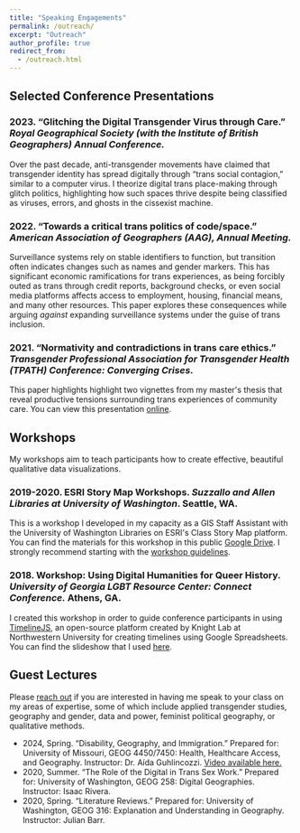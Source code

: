 ```yaml
---
title: "Speaking Engagements"
permalink: /outreach/
excerpt: "Outreach"
author_profile: true
redirect_from:
  - /outreach.html
---
```

## Selected Conference Presentations

### 2023. “Glitching the Digital Transgender Virus through Care.” _Royal Geographical Society (with the Institute of British Geographers) Annual Conference._
Over the past decade, anti-transgender movements have claimed that transgender identity has spread digitally through “trans social contagion,” similar to a computer virus. I theorize digital trans place-making through glitch politics, highlighting how such spaces thrive despite being classified as viruses, errors, and ghosts in the cissexist machine.

### 2022. “Towards a critical trans politics of code/space.” _American Association of Geographers (AAG), Annual Meeting._
Surveillance systems rely on stable identifiers to function, but transition often indicates changes such as names and gender markers. This has significant economic ramifications for trans experiences, as being forcibly outed as trans through credit reports, background checks, or even social media platforms affects access to employment, housing, financial means, and many other resources. This paper explores these consequences while arguing _against_ expanding surveillance systems under the guise of trans inclusion.

### 2021. “Normativity and contradictions in trans care ethics.” _Transgender Professional Association for Transgender Health (TPATH) Conference: Converging Crises._
This paper highlights highlight two vignettes from my master's thesis that reveal productive tensions surrounding trans experiences of community care. You can view this presentation [online](https://youtu.be/OM4hS-Iask8?si=ABrKj8jNgl-uc0FX&t=981).

## Workshops

My workshops aim to teach participants how to create effective, beautiful qualitative data visualizations.

### 2019-2020. ESRI Story Map Workshops. _Suzzallo and Allen Libraries at University of Washington_. Seattle, WA.

This is a workshop I developed in my capacity as a GIS Staff Assistant with the University of Washington Libraries on ESRI's Class Story Map platform. You can find the materials for this workshop in this public [Google Drive](https://drive.google.com/drive/folders/1hNwNKsgpyiIP4euY7a1XA3AlaFRnyRkM?usp=share_link). I strongly recommend starting with the [workshop guidelines](https://drive.google.com/file/d/1POqECvJPH96FCb7m2D5Vrkb17eIh4Zhg/view?usp=share_link).

### 2018. Workshop: Using Digital Humanities for Queer History. _University of Georgia LGBT Resource Center: Connect Conference._ Athens, GA.

I created this workshop in order to guide conference participants in using [TimelineJS](https://timeline.knightlab.com/), an open-source platform created by Knight Lab at Northwestern University for creating timelines using Google Spreadsheets. You can find the slideshow that I used [here](https://docs.google.com/presentation/d/1hytupxbB8N1uu5zqKR04VsQHHHbgq3kLuJ4BC5_PERk/edit?usp=share_link).

## Guest Lectures

Please [reach out](/contact) if you are interested in having me speak to your class on my areas of expertise, some of which include applied transgender studies, geography and gender, data and power, feminist political geography, or qualitative methods. 
* 2024, Spring. “Disability, Geography, and Immigration.” Prepared for: University of Missouri, GEOG 4450/7450: Health, Healthcare Access, and Geography. Instructor: Dr. Aída Guhlincozzi. [Video available here.](https://youtu.be/Zkk_ZAmiDx0)
* 2020, Summer. “The Role of the Digital in Trans Sex Work.” Prepared for: University of Washington, GEOG 258: Digital Geographies. Instructor: Isaac Rivera.
* 2020, Spring. “Literature Reviews.” Prepared for: University of Washington, GEOG 316: Explanation and Understanding in Geography. Instructor: Julian Barr.